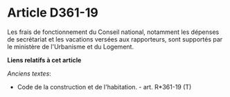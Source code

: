 # Article D361-19

Les frais de fonctionnement du Conseil national, notamment les dépenses de secrétariat et les vacations versées aux
rapporteurs, sont supportés par le ministère de l'Urbanisme et du Logement.

**Liens relatifs à cet article**

_Anciens textes_:

  - Code de la construction et de l'habitation. - art. R*361-19 (T)
